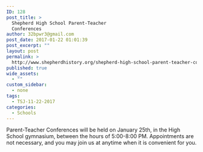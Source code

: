 ```yaml
---
ID: 128
post_title: >
  Shepherd High School Parent-Teacher
  Conferences
author: 32bpwr3@gmail.com
post_date: 2017-01-22 01:01:39
post_excerpt: ""
layout: post
permalink: >
  http://www.shepherdhistory.org/shepherd-high-school-parent-teacher-conferences/
published: true
wide_assets:
  - ""
custom_sidebar:
  - none
tags:
  - TSJ-11-22-2017
categories:
  - Schools
---
```

Parent-Teacher Conferences will be held on January 25th, in the High School gymnasium, between the hours of 5:00-8:00 PM. Appointments are not necessary, and you may join us at anytime when it is convenient for you.